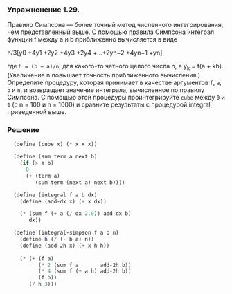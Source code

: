 ### Упражненение 1.29.

Правило Симпсона — более точный метод численного интегрирования, чем представленный выше. С помощью правила Симпсона интеграл функции f между a и b приближенно вычисляется в виде

  h/3[y0 +4y1 +2y2 +4y3 +2y4 +...+2yn−2 +4yn−1 +yn]

где `h = (b − a)/n`, для какого-то четного целого числа n, а y<sub>k</sub> = f(a + kh). (Увеличение n повышает точность приближенного вычисления.) Определите процедуру, которая принимает в качестве аргументов `f`, `a`, `b` и `n`, и возвращает значение интеграла, вычисленное по правилу Симпсона. С помощью этой процедуры проинтегрируйте `cube` между `0` и `1` (с n = 100 и n = 1000) и сравните результаты с процедурой integral, приведенной выше.

### Решение

```scheme
  (define (cube x) (* x x x))

  (define (sum term a next b)
    (if (> a b)
      0
      (+ (term a)
         (sum term (next a) next b))))

  (define (integral f a b dx)
    (define (add-dx x) (+ x dx))

    (* (sum f (+ a (/ dx 2.0)) add-dx b)
       dx))

  (define (integral-simpson f a b n)
    (define h (/ (- b a) n))
    (define (add-2h x) (+ x h h))
 
    (* (+ (f a)
          (* 2 (sum f a       add-2h b))
          (* 4 (sum f (+ a h) add-2h b))
          (f b))
       (/ h 3)))    
```